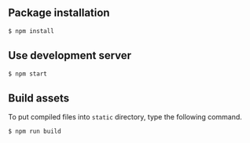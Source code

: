 ## Package installation
```bash
$ npm install
```

## Use development server

```bash
$ npm start
```

## Build assets
To put compiled files into `static` directory, type the following command.

```bash
$ npm run build
```

